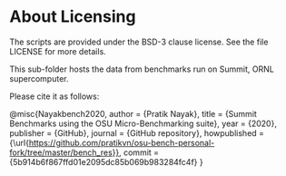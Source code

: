 About Licensing
===============

The scripts are provided under the BSD-3 clause license. See the file LICENSE for more details.

This sub-folder hosts the data from benchmarks run on Summit, ORNL supercomputer.

Please cite it as follows:

@misc{Nayakbench2020,
  author = {Pratik Nayak},
  title = {Summit Benchmarks using the OSU Micro-Benchmarking suite},
  year = {2020},
  publisher = {GitHub},
  journal = {GitHub repository},
  howpublished = {\url{https://github.com/pratikvn/osu-bench-personal-fork/tree/master/bench_res}},
  commit = {5b914b6f867ffd01e2095dc85b069b983284fc4f}
}

